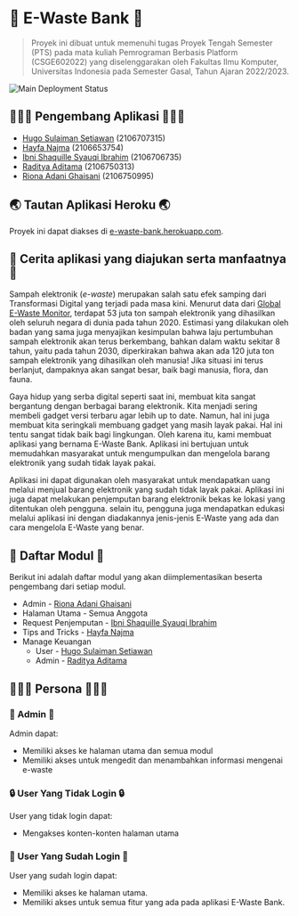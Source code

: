 # 🍃 E-Waste Bank 🍃
> Proyek ini dibuat untuk memenuhi tugas Proyek Tengah Semester (PTS)
> pada mata kuliah Pemrograman Berbasis Platform (CSGE602022) yang
> diselenggarakan oleh Fakultas Ilmu Komputer, Universitas Indonesia
> pada Semester Gasal, Tahun Ajaran 2022/2023.

![Main Deployment Status](https://github.com/E-Waste-Bank/E-Waste-Bank-Web/actions/workflows/dpl.yml/badge.svg?branch=main)

## 👩🏻‍💻 Pengembang Aplikasi 🧑🏻‍💻
- [Hugo Sulaiman Setiawan](https://github.com/hugo-setiawan) (2106707315)
- [Hayfa Najma](https://github.com/HayfaNajma07) (2106653754)
- [Ibni Shaquille Syauqi Ibrahim](https://github.com/IbniShaquille) (2106706735)
- [Raditya Aditama](https://github.com/ratama98) (2106750313)
- [Riona Adani Ghaisani](https://github.com/rionadani) (2106750995)

## 🌏 Tautan Aplikasi Heroku 🌏
Proyek ini dapat diakses di [e-waste-bank.herokuapp.com](https://e-waste-bank.herokuapp.com/).

## 📃 Cerita aplikasi yang diajukan serta manfaatnya 📃
Sampah elektronik (*e-waste*) merupakan salah satu efek samping dari Transformasi Digital yang terjadi pada masa kini. Menurut data dari [Global E-Waste Monitor](https://ewastemonitor.info/), terdapat 53 juta ton sampah elektronik yang dihasilkan oleh seluruh negara di dunia pada tahun 2020. Estimasi yang dilakukan oleh badan yang sama juga menyajikan kesimpulan bahwa laju pertumbuhan sampah elektronik akan terus berkembang, bahkan dalam waktu sekitar 8 tahun, yaitu pada tahun 2030, diperkirakan bahwa akan ada 120 juta ton sampah elektronik yang dihasilkan oleh manusia! Jika situasi ini terus berlanjut, dampaknya akan sangat besar, baik bagi manusia, flora, dan fauna. 

Gaya hidup yang serba digital seperti saat ini, membuat kita sangat bergantung dengan berbagai barang elektronik. Kita menjadi sering membeli gadget versi terbaru agar lebih up to date. Namun, hal ini juga membuat kita seringkali membuang gadget yang masih layak pakai. Hal ini tentu sangat tidak baik bagi lingkungan. Oleh karena itu, kami membuat aplikasi yang bernama E-Waste Bank. Aplikasi ini bertujuan untuk memudahkan masyarakat untuk mengumpulkan dan mengelola barang elektronik yang sudah tidak layak pakai. 

Aplikasi ini dapat digunakan oleh masyarakat untuk mendapatkan uang melalui menjual barang elektronik yang sudah tidak layak pakai. Aplikasi ini juga dapat melakukan penjemputan barang elektronik bekas ke lokasi yang ditentukan oleh pengguna. selain itu, pengguna juga mendapatkan edukasi melalui aplikasi ini dengan diadakannya jenis-jenis E-Waste yang ada dan cara mengelola E-Waste yang benar.

## 👥 Daftar Modul 👥
Berikut ini adalah daftar modul yang akan diimplementasikan beserta pengembang dari setiap modul.
- Admin - [Riona Adani Ghaisani](https://github.com/rionadani)
- Halaman Utama - Semua Anggota
- Request Penjemputan - [Ibni Shaquille Syauqi Ibrahim](https://github.com/IbniShaquille)
- Tips and Tricks - [Hayfa Najma](https://github.com/HayfaNajma07)
- Manage Keuangan
  - User - [Hugo Sulaiman Setiawan](https://github.com/hugo-setiawan)
  - Admin - [Raditya Aditama](https://github.com/ratama98)

## 👩🏻‍💻 Persona 👩🏻‍💻
### 👤 Admin 👤
Admin dapat:
- Memiliki akses ke halaman utama dan semua modul
- Memiliki akses untuk mengedit dan menambahkan informasi mengenai e-waste

### 🔒 User Yang Tidak Login 🔒
User yang tidak login dapat:
- Mengakses konten-konten halaman utama

### 🔑 User Yang Sudah Login 🔑
User yang sudah login dapat:
- Memiliki akses ke halaman utama.
- Memiliki akses untuk semua fitur yang ada pada aplikasi E-Waste Bank.

